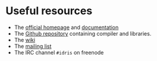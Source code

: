 # Useful resources

 * The [official homepage](http://www.idris-lang.org/) and [documentation](http://docs.idris-lang.org/en/latest/index.html)
 * The [Github repository](https://github.com/idris-lang/Idris-dev)
   containing compiler and libraries. 
 * The [wiki](https://github.com/idris-lang/Idris-dev/wiki)
 * The [mailing list](https://groups.google.com/forum/#!forum/idris-lang)
 * The IRC channel  `#idris` on freenode

